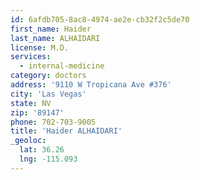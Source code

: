 ```yaml
---
id: 6afdb705-8ac8-4974-ae2e-cb32f2c5de70
first_name: Haider
last_name: ALHAIDARI
license: M.D.
services:
  - internal-medicine
category: doctors
address: '9110 W Tropicana Ave #376'
city: 'Las Vegas'
state: NV
zip: '89147'
phone: 702-703-9005
title: 'Haider ALHAIDARI'
_geoloc:
  lat: 36.26
  lng: -115.093
---
```

